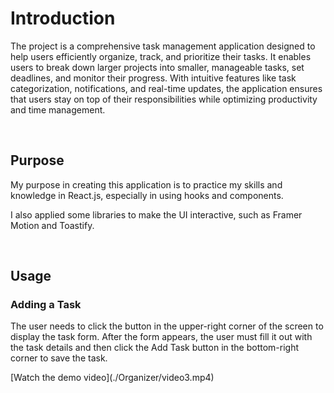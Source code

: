 <h1>Introduction</h1>
<p>The project is a comprehensive task management application designed to help users efficiently organize, track, and prioritize their tasks. It enables users to break down larger projects into smaller, manageable tasks, set deadlines, and monitor their progress. With intuitive features like task categorization, notifications, and real-time updates, the application ensures that users stay on top of their responsibilities while optimizing productivity and time management.</p>
<br>
<h2>Purpose</h2>
<p>My purpose in creating this application is to practice my skills and knowledge in React.js, especially in using hooks and components.</p>
<p>I also applied some libraries to make the UI interactive, such as Framer Motion and Toastify.</p>
<br>
<h2>Usage</h2>
<h3>Adding a Task</h3>
<p>The user needs to click the button in the upper-right corner of the screen to display the task form. After the form appears, the user must fill it out with the task details and then click the Add Task button in the bottom-right corner to save the task.</p>
[Watch the demo video](./Organizer/video3.mp4)
